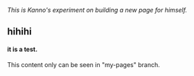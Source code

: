 *This is Kanno's experiment on building a new page for himself.*

## hihihi

#### it is a test.

This content only can be seen in "my-pages" branch.
